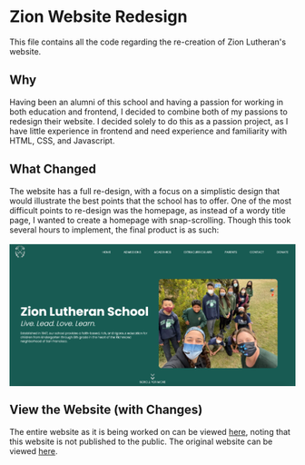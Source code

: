 # Zion Website Redesign
This file contains all the code regarding the re-creation of Zion Lutheran's website.

## Why
Having been an alumni of this school and having a passion for working in both education
and frontend, I decided to combine both of my passions to redesign their website. I decided
solely to do this as a passion project, as I have little experience in frontend and
need experience and familiarity with HTML, CSS, and Javascript.

## What Changed
The website has a full re-design, with a focus on a simplistic design that would illustrate
the best points that the school has to offer.
One of the most difficult points to re-design was the homepage, as instead of a wordy 
title page, I wanted to create a homepage with snap-scrolling. Though this took several
hours to implement, the final product is as such:\
\
<img src="/imgs/homepage.png" align="center">

## View the Website (with Changes)
The entire website as it is being worked on can be viewed [here](https://zionsfschool.netlify.app),
noting that this website is not published to the public.
The original website can be viewed [here](https://zionsfschool.org).
